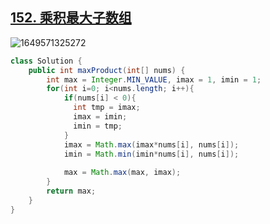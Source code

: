 ## [152. 乘积最大子数组](https://leetcode-cn.com/problems/maximum-product-subarray/)

![1649571325272](C:\Users\MrR\AppData\Roaming\Typora\typora-user-images\1649571325272.png)

~~~java
class Solution {
    public int maxProduct(int[] nums) {
        int max = Integer.MIN_VALUE, imax = 1, imin = 1;
        for(int i=0; i<nums.length; i++){
            if(nums[i] < 0){ 
              int tmp = imax;
              imax = imin;
              imin = tmp;
            }
            imax = Math.max(imax*nums[i], nums[i]);
            imin = Math.min(imin*nums[i], nums[i]);
            
            max = Math.max(max, imax);
        }
        return max;
    }
}
~~~

